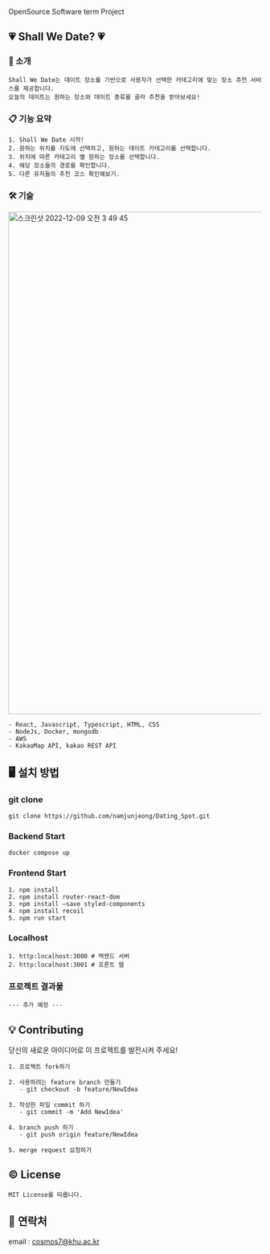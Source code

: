 OpenSource Software term Project 
## 💗 Shall We Date? 💗

### 📢 소개
```
Shall We Date는 데이트 장소를 기반으로 사용자가 선택한 카테고리에 맞는 장소 추천 서비스를 제공합니다.
오늘의 데이트는 원하는 장소와 데이트 종류를 골라 추천을 받아보세요!
```

### 📋 기능 요약
```
1. Shall We Date 시작!
2. 원하는 위치를 지도에 선택하고, 원하는 데이트 카테고리를 선택합니다.
3. 위치에 따른 카테고리 별 원하는 장소를 선택합니다.
4. 해당 장소들의 경로를 확인합니다.
5. 다른 유저들의 추천 코스 확인해보기.
```

### 🛠 기술
<img width="1000" alt="스크린샷 2022-12-09 오전 3 49 45" src="https://user-images.githubusercontent.com/109661444/206541753-a681ba2f-372f-4a0d-aab3-354edf9ef8a9.png">

```
- React, Javascript, Typescript, HTML, CSS
- NodeJs, Docker, mongodb
- AWS
- KakaoMap API, kakao REST API
```

## 🖥 설치 방법
### git clone
```
git clone https://github.com/namjunjeong/Dating_Spot.git
```

### Backend Start

```
docker compose up
```

### Frontend Start
```
1. npm install
2. npm install router-react-dom
3. npm install —save styled-components
4. npm install recoil
5. npm run start
```

### Localhost

```
1. http:localhost:3000 # 백엔드 서버
2. http:localhost:3001 # 프론트 웹
```

### 프로젝트 결과물
```
--- 추가 예정 ---
```

## 💡 Contributing
당신의 새로운 아이디어로 이 프로젝트를 발전시켜 주세요!

```
1. 프로젝트 fork하기

2. 사용하려는 feature branch 만들기
   - git checkout -b feature/NewIdea
   
3. 작성한 파일 commit 하기
   - git commit -m 'Add NewIdea'
   
4. branch push 하기
   - git push origin feature/NewIdea
   
5. merge request 요청하기
```


## ©️ License
```
MIT License를 따릅니다.
```

## 📧 연락처
email : cosmos7@khu.ac.kr



